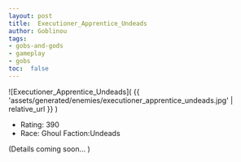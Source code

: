 ```yaml
---
layout: post
title:  Executioner_Apprentice_Undeads
author: Goblinou
tags:
- gobs-and-gods
- gameplay
- gobs
toc:  false
---
```


![Executioner_Apprentice_Undeads]( {{ 'assets/generated/enemies/executioner_apprentice_undeads.jpg' | relative_url }} )
- Rating: 390
- Race: Ghoul  Faction:Undeads

(Details coming soon... )
